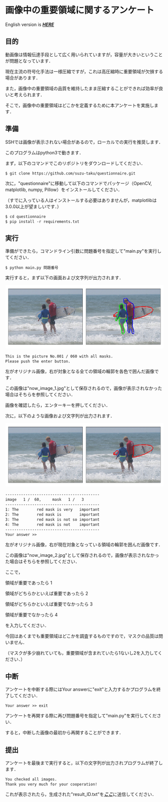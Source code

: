 # 画像中の重要領域に関するアンケート

English version is [***HERE***](README_English.md)

## 目的

動画像は情報伝達手段として広く用いられていますが，容量が大きいということが問題となっています．

現在主流の符号化手法は一様圧縮ですが，これは高圧縮時に重要領域が欠損する場合があります．

また，画像中の重要領域の品質を維持したまま圧縮することができれば効率が良いと考えられます．

そこで，画像中の重要領域はどこかを定義するために本アンケートを実施します．

## 準備

SSHでは画像が表示されない場合があるので，ローカルでの実行を推奨します．

このプログラムはpython3で動きます．

まず，以下のコマンドでこのリポジトリをダウンロードしてください．

```
$ git clone https://github.com/suzu-taku/questionnaire.git
```

次に，"questionnaire"に移動して以下のコマンドでパッケージ（OpenCV, matplotlib, numpy, Pillow）をインストールしてください．

（すでに入っている人はインストールする必要はありませんが，matplotlibは3.0.0以上が望ましいです．）

```
$ cd questionnaire
$ pip install -r requirements.txt
```

## 実行

準備ができたら，コマンドライン引数に問題番号を指定して"main.py"を実行してください．

```
$ python main.py 問題番号
```

実行すると，まず以下の画面および文字列が出力されます．

![](demo/demo_image_1.jpg)

```
This is the picture No.001 / 060 with all masks.
Please push the enter button.
```

左がオリジナル画像，右が対象となる全ての領域の輪郭を各色で囲んだ画像です．

この画像は"now_image_1.jpg"として保存されるので，画像が表示されなかった場合はそちらを参照してください．

画像を確認したら，エンターキーを押してください．

次に，以下のような画像および文字列が出力されます．

![](demo/demo_image_2.jpg)

```
------------------------------------------
image   1 /  60,     mask   1 /   3
------------------------------------------
1: The        red mask is very   important
2: The        red mask is        important
3: The        red mask is not so important
4: The        red mask is not    important
------------------------------------------
Your answer >>
```

左がオリジナル画像，右が現在対象となっている領域の輪郭を囲んだ画像です．

この画像は"now_image_2.jpg"として保存されるので，画像が表示されなかった場合はそちらを参照してください．

ここで，

領域が重要であったら 1

領域がどちらかといえば重要であったら 2

領域がどちらかといえば重要でなかったら 3

領域が重要でなかったら 4

を入力してください．

今回はあくまでも重要領域はどこかを調査するものですので，マスクの品質は問いません．

（マスクが多少崩れていても，重要領域が含まれていたら1ないし2を入力してください．）

## 中断

アンケートを中断する際にはYour answerに"exit"と入力するかプログラムを終了してください．

```
Your answer >> exit
```

アンケートを再開する際に再び問題番号を指定して"main.py"を実行してください．

すると，中断した画像の最初から再開することができます．

## 提出

アンケートを最後まで実行すると，以下の文字列が出力されプログラムが終了します．

```
You checked all images.
Thank you very much for your cooperation!
```

これが表示されたら，生成された"result_ID.txt"を[***ここ***](https://www.dropbox.com/request/dqUKYzZdGBerNj2a7zgu)に送信してください．
